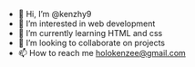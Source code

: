 - 👋 Hi, I’m @kenzhy9
- 👀 I’m interested in web development 
- 🌱 I’m currently learning HTML and css
- 💞️ I’m looking to collaborate on projects 
- 📫 How to reach me holokenzee@gmail.com

<!---
kenzhy9/kenzhy9 is a ✨ special ✨ repository because its `README.md` (this file) appears on your GitHub profile.
You can click the Preview link to take a look at your changes.
--->

